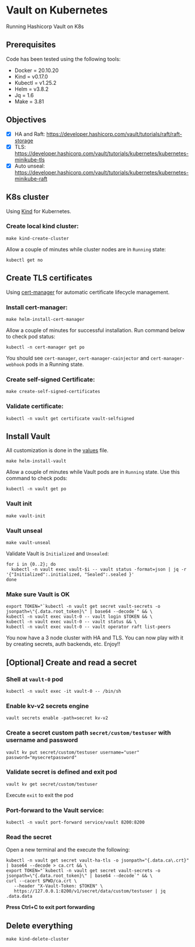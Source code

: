 # Vault on Kubernetes
Running Hashicorp Vault on K8s

## Prerequisites
Code has been tested using the following tools:
- Docker  = 20.10.20
- Kind    = v0.17.0
- Kubectl = v1.25.2
- Helm    = v3.8.2
- Jq      = 1.6
- Make    = 3.81

## Objectives
- [x] HA and Raft: https://developer.hashicorp.com/vault/tutorials/raft/raft-storage
- [x] TLS: https://developer.hashicorp.com/vault/tutorials/kubernetes/kubernetes-minikube-tls
- [x] Auto unseal: https://developer.hashicorp.com/vault/tutorials/kubernetes/kubernetes-minikube-raft

## K8s cluster
Using [Kind](https://kind.sigs.k8s.io/) for Kubernetes.

### Create local kind cluster:
```shell
make kind-create-cluster
```

Allow a couple of minutes while cluster nodes are in `Running` state:
```shell
kubectl get no
```

## Create TLS certificates
Using [cert-manager](https://cert-manager.io/docs/) for automatic certificate lifecycle management.

### Install cert-manager:
```shell
make helm-install-cert-manager
```

Allow a couple of minutes for successful installation. Run command below to check pod status:
```shell
kubectl -n cert-manager get po
```

You should see `cert-manager`, `cert-manager-cainjector` and `cert-manager-webhook` pods in a Running state.


### Create self-signed Certificate:
```shell
make create-self-signed-certificates
```

### Validate certificate:
```shell
kubectl -n vault get certificate vault-selfsigned
```

## Install Vault

All customization is done in the [values](./helm/vault/values.yaml) file.

```shell
make helm-install-vault
```

Allow a couple of minutes while Vault pods are in `Running` state. Use this command to check pods:
```shell
kubectl -n vault get po
```

### Vault init
```shell
make vault-init
```

### Vault unseal
```shell
make vault-unseal
```

Validate Vault is `Initialized` and `Unsealed`:
```shell
for i in {0..2}; do
  kubectl -n vault exec vault-$i -- vault status -format=json | jq -r '{"Initialized":.initialized, "Sealed":.sealed }'
done
```

### Make sure Vault is OK
```shell
export TOKEN="`kubectl -n vault get secret vault-secrets -o jsonpath=\"{.data.root_token}\" | base64 --decode`" && \
kubectl -n vault exec vault-0 -- vault login $TOKEN && \
kubectl -n vault exec vault-0 -- vault status && \
kubectl -n vault exec vault-0 -- vault operator raft list-peers
```

You now have a 3 node cluster with HA and TLS. You can now play with it by creating secrets, auth backends, etc. Enjoy!!

## [Optional] Create and read a secret

### Shell at `vault-0` pod
```shell
kubectl -n vault exec -it vault-0 -- /bin/sh
```

### Enable kv-v2 secrets engine
```shell
vault secrets enable -path=secret kv-v2
```

### Create a secret custom path `secret/custom/testuser` with username and password
```shell
vault kv put secret/custom/testuser username="user" password="mysecretpassword"
```

### Validate secret is defined and exit pod
```shell
vault kv get secret/custom/testuser
```

Execute `exit` to exit the pod

### Port-forward to the Vault service:
```shell
kubectl -n vault port-forward service/vault 8200:8200
```

### Read the secret
Open a new terminal and the execute the following:
```shell
kubectl -n vault get secret vault-ha-tls -o jsonpath="{.data.ca\.crt}" | base64 --decode > ca.crt && \
export TOKEN="`kubectl -n vault get secret vault-secrets -o jsonpath=\"{.data.root_token}\" | base64 --decode`" && \
curl --cacert $PWD/ca.crt \
   --header "X-Vault-Token: $TOKEN" \
   https://127.0.0.1:8200/v1/secret/data/custom/testuser | jq .data.data
```

**Press Ctrl+C to exit port forwarding**

## Delete everything
```shell
make kind-delete-cluster
```